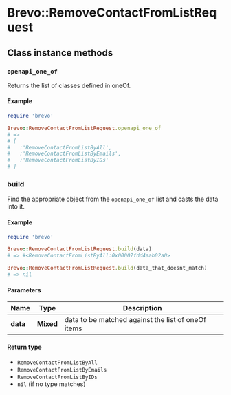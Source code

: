# Brevo::RemoveContactFromListRequest

## Class instance methods

### `openapi_one_of`

Returns the list of classes defined in oneOf.

#### Example

```ruby
require 'brevo'

Brevo::RemoveContactFromListRequest.openapi_one_of
# =>
# [
#   :'RemoveContactFromListByAll',
#   :'RemoveContactFromListByEmails',
#   :'RemoveContactFromListByIDs'
# ]
```

### build

Find the appropriate object from the `openapi_one_of` list and casts the data into it.

#### Example

```ruby
require 'brevo'

Brevo::RemoveContactFromListRequest.build(data)
# => #<RemoveContactFromListByAll:0x00007fdd4aab02a0>

Brevo::RemoveContactFromListRequest.build(data_that_doesnt_match)
# => nil
```

#### Parameters

| Name | Type | Description |
| ---- | ---- | ----------- |
| **data** | **Mixed** | data to be matched against the list of oneOf items |

#### Return type

- `RemoveContactFromListByAll`
- `RemoveContactFromListByEmails`
- `RemoveContactFromListByIDs`
- `nil` (if no type matches)

